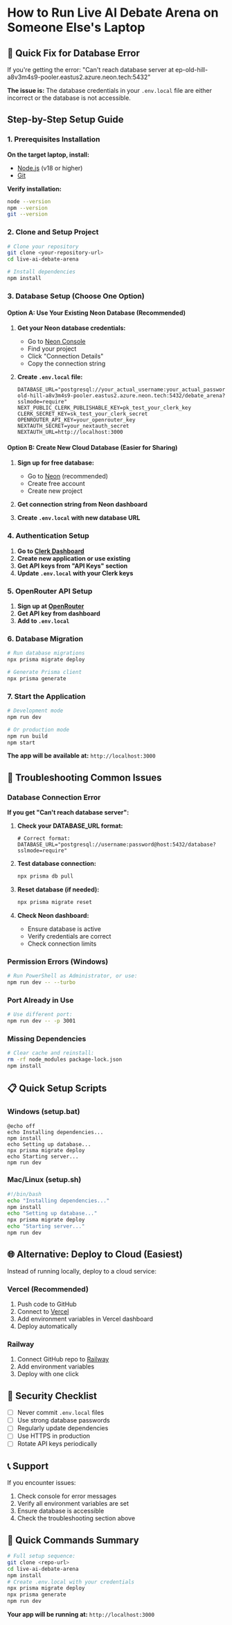 # How to Run Live AI Debate Arena on Someone Else's Laptop

## 🚨 Quick Fix for Database Error

If you're getting the error: "Can't reach database server at ep-old-hill-a8v3m4s9-pooler.eastus2.azure.neon.tech:5432"

**The issue is:** The database credentials in your `.env.local` file are either incorrect or the database is not accessible.

## Step-by-Step Setup Guide

### 1. Prerequisites Installation

**On the target laptop, install:**
- [Node.js](https://nodejs.org/) (v18 or higher)
- [Git](https://git-scm.com/)

**Verify installation:**
```bash
node --version
npm --version
git --version
```

### 2. Clone and Setup Project

```bash
# Clone your repository
git clone <your-repository-url>
cd live-ai-debate-arena

# Install dependencies
npm install
```

### 3. Database Setup (Choose One Option)

#### Option A: Use Your Existing Neon Database (Recommended)

1. **Get your Neon database credentials:**
   - Go to [Neon Console](https://console.neon.tech/)
   - Find your project
   - Click "Connection Details"
   - Copy the connection string

2. **Create `.env.local` file:**
   ```env
   DATABASE_URL="postgresql://your_actual_username:your_actual_password@ep-old-hill-a8v3m4s9-pooler.eastus2.azure.neon.tech:5432/debate_arena?sslmode=require"
   NEXT_PUBLIC_CLERK_PUBLISHABLE_KEY=pk_test_your_clerk_key
   CLERK_SECRET_KEY=sk_test_your_clerk_secret
   OPENROUTER_API_KEY=your_openrouter_key
   NEXTAUTH_SECRET=your_nextauth_secret
   NEXTAUTH_URL=http://localhost:3000
   ```

#### Option B: Create New Cloud Database (Easier for Sharing)

1. **Sign up for free database:**
   - Go to [Neon](https://neon.tech/) (recommended)
   - Create free account
   - Create new project

2. **Get connection string from Neon dashboard**

3. **Create `.env.local` with new database URL**

### 4. Authentication Setup

1. **Go to [Clerk Dashboard](https://dashboard.clerk.com/)**
2. **Create new application or use existing**
3. **Get API keys from "API Keys" section**
4. **Update `.env.local` with your Clerk keys**

### 5. OpenRouter API Setup

1. **Sign up at [OpenRouter](https://openrouter.ai/)**
2. **Get API key from dashboard**
3. **Add to `.env.local`**

### 6. Database Migration

```bash
# Run database migrations
npx prisma migrate deploy

# Generate Prisma client
npx prisma generate
```

### 7. Start the Application

```bash
# Development mode
npm run dev

# Or production mode
npm run build
npm start
```

**The app will be available at:** `http://localhost:3000`

## 🔧 Troubleshooting Common Issues

### Database Connection Error

**If you get "Can't reach database server":**

1. **Check your DATABASE_URL format:**
   ```env
   # Correct format:
   DATABASE_URL="postgresql://username:password@host:5432/database?sslmode=require"
   ```

2. **Test database connection:**
   ```bash
   npx prisma db pull
   ```

3. **Reset database (if needed):**
   ```bash
   npx prisma migrate reset
   ```

4. **Check Neon dashboard:**
   - Ensure database is active
   - Verify credentials are correct
   - Check connection limits

### Permission Errors (Windows)

```bash
# Run PowerShell as Administrator, or use:
npm run dev -- --turbo
```

### Port Already in Use

```bash
# Use different port:
npm run dev -- -p 3001
```

### Missing Dependencies

```bash
# Clear cache and reinstall:
rm -rf node_modules package-lock.json
npm install
```

## 📋 Quick Setup Scripts

### Windows (setup.bat)
```batch
@echo off
echo Installing dependencies...
npm install
echo Setting up database...
npx prisma migrate deploy
echo Starting server...
npm run dev
```

### Mac/Linux (setup.sh)
```bash
#!/bin/bash
echo "Installing dependencies..."
npm install
echo "Setting up database..."
npx prisma migrate deploy
echo "Starting server..."
npm run dev
```

## 🌐 Alternative: Deploy to Cloud (Easiest)

Instead of running locally, deploy to a cloud service:

### Vercel (Recommended)
1. Push code to GitHub
2. Connect to [Vercel](https://vercel.com/)
3. Add environment variables in Vercel dashboard
4. Deploy automatically

### Railway
1. Connect GitHub repo to [Railway](https://railway.app/)
2. Add environment variables
3. Deploy with one click

## 🔐 Security Checklist

- [ ] Never commit `.env.local` files
- [ ] Use strong database passwords
- [ ] Regularly update dependencies
- [ ] Use HTTPS in production
- [ ] Rotate API keys periodically

## 📞 Support

If you encounter issues:
1. Check console for error messages
2. Verify all environment variables are set
3. Ensure database is accessible
4. Check the troubleshooting section above

## 🎯 Quick Commands Summary

```bash
# Full setup sequence:
git clone <repo-url>
cd live-ai-debate-arena
npm install
# Create .env.local with your credentials
npx prisma migrate deploy
npx prisma generate
npm run dev
```

**Your app will be running at:** `http://localhost:3000` 